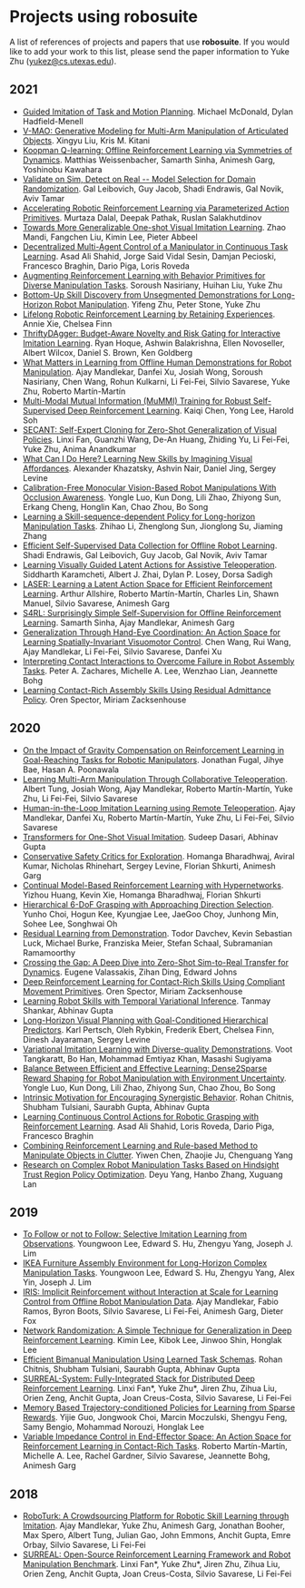 # Projects using robosuite

A list of references of projects and papers that use **robosuite**. If you would like to add your work to this list, please send the paper information to Yuke Zhu ([yukez@cs.utexas.edu](mailto:yukez@cs.utexas.edu)).

## 2021

- [Guided Imitation of Task and Motion Planning](https://arxiv.org/abs/2112.03386). Michael McDonald, Dylan Hadfield-Menell
- [V-MAO: Generative Modeling for Multi-Arm Manipulation of Articulated Objects](https://arxiv.org/abs/2111.03987). Xingyu Liu, Kris M. Kitani
- [Koopman Q-learning: Offline Reinforcement Learning via Symmetries of Dynamics](https://arxiv.org/abs/2111.01365). Matthias Weissenbacher, Samarth Sinha, Animesh Garg, Yoshinobu Kawahara
- [Validate on Sim, Detect on Real -- Model Selection for Domain Randomization](https://arxiv.org/abs/2111.00765). Gal Leibovich, Guy Jacob, Shadi Endrawis, Gal Novik, Aviv Tamar
- [Accelerating Robotic Reinforcement Learning via Parameterized Action Primitives](https://arxiv.org/abs/2110.15360). Murtaza Dalal, Deepak Pathak, Ruslan Salakhutdinov
- [Towards More Generalizable One-shot Visual Imitation Learning](https://arxiv.org/abs/2110.13423). Zhao Mandi, Fangchen Liu, Kimin Lee, Pieter Abbeel
- [Decentralized Multi-Agent Control of a Manipulator in Continuous Task Learning](https://www.mdpi.com/2076-3417/11/21/10227). Asad Ali Shahid, Jorge Said Vidal Sesin, Damjan Pecioski, Francesco Braghin, Dario Piga, Loris Roveda
- [Augmenting Reinforcement Learning with Behavior Primitives for Diverse Manipulation Tasks](https://arxiv.org/abs/2110.03655). Soroush Nasiriany, Huihan Liu, Yuke Zhu
- [Bottom-Up Skill Discovery from Unsegmented Demonstrations for Long-Horizon Robot Manipulation](https://arxiv.org/abs/2109.13841). Yifeng Zhu, Peter Stone, Yuke Zhu
- [Lifelong Robotic Reinforcement Learning by Retaining Experiences](https://arxiv.org/abs/2109.09180). Annie Xie, Chelsea Finn
- [ThriftyDAgger: Budget-Aware Novelty and Risk Gating for Interactive Imitation Learning](https://arxiv.org/abs/2109.08273). Ryan Hoque, Ashwin Balakrishna, Ellen Novoseller, Albert Wilcox, Daniel S. Brown, Ken Goldberg
- [What Matters in Learning from Offline Human Demonstrations for Robot Manipulation](https://arxiv.org/abs/2108.03298). Ajay Mandlekar, Danfei Xu, Josiah Wong, Soroush Nasiriany, Chen Wang, Rohun Kulkarni, Li Fei-Fei, Silvio Savarese, Yuke Zhu, Roberto Martín-Martín
- [Multi-Modal Mutual Information (MuMMI) Training for Robust Self-Supervised Deep Reinforcement Learning](https://arxiv.org/abs/2107.02339). Kaiqi Chen, Yong Lee, Harold Soh
- [SECANT: Self-Expert Cloning for Zero-Shot Generalization of Visual Policies](https://arxiv.org/abs/2106.09678). Linxi Fan, Guanzhi Wang, De-An Huang, Zhiding Yu, Li Fei-Fei, Yuke Zhu, Anima Anandkumar
- [What Can I Do Here? Learning New Skills by Imagining Visual Affordances](https://arxiv.org/abs/2106.00671). Alexander Khazatsky, Ashvin Nair, Daniel Jing, Sergey Levine
- [Calibration-Free Monocular Vision-Based Robot Manipulations With Occlusion Awareness](https://ieeexplore.ieee.org/stamp/stamp.jsp?arnumber=9439456). Yongle Luo, Kun Dong, Lili Zhao, Zhiyong Sun, Erkang Cheng, Honglin Kan, Chao Zhou, Bo Song
- [Learning a Skill-sequence-dependent Policy for Long-horizon Manipulation Tasks](https://arxiv.org/abs/2105.05484). Zhihao Li, Zhenglong Sun, Jionglong Su, Jiaming Zhang
- [Efficient Self-Supervised Data Collection for Offline Robot Learning](https://arxiv.org/abs/2105.04607). Shadi Endrawis, Gal Leibovich, Guy Jacob, Gal Novik, Aviv Tamar
- [Learning Visually Guided Latent Actions for Assistive Teleoperation](https://arxiv.org/abs/2105.00580). Siddharth Karamcheti, Albert J. Zhai, Dylan P. Losey, Dorsa Sadigh
- [LASER: Learning a Latent Action Space for Efficient Reinforcement Learning](https://arxiv.org/abs/2103.15793). Arthur Allshire, Roberto Martín-Martín, Charles Lin, Shawn Manuel, Silvio Savarese, Animesh Garg
- [S4RL: Surprisingly Simple Self-Supervision for Offline Reinforcement Learning](https://arxiv.org/abs/2103.06326). Samarth Sinha, Ajay Mandlekar, Animesh Garg
- [Generalization Through Hand-Eye Coordination: An Action Space for Learning Spatially-Invariant Visuomotor Control](https://arxiv.org/abs/2103.00375). Chen Wang, Rui Wang, Ajay Mandlekar, Li Fei-Fei, Silvio Savarese, Danfei Xu
- [Interpreting Contact Interactions to Overcome Failure in Robot Assembly Tasks](https://arxiv.org/abs/2101.02725). Peter A. Zachares, Michelle A. Lee, Wenzhao Lian, Jeannette Bohg
- [Learning Contact-Rich Assembly Skills Using Residual Admittance Policy](https://ieeexplore.ieee.org/document/9636547). Oren Spector, Miriam Zacksenhouse

## 2020

- [On the Impact of Gravity Compensation on Reinforcement Learning in Goal-Reaching Tasks for Robotic Manipulators](https://www.mdpi.com/2218-6581/10/1/46). Jonathan Fugal, Jihye Bae, Hasan A. Poonawala
- [Learning Multi-Arm Manipulation Through Collaborative Teleoperation](https://arxiv.org/abs/2012.06738). Albert Tung, Josiah Wong, Ajay Mandlekar, Roberto Martín-Martín, Yuke Zhu, Li Fei-Fei, Silvio Savarese
- [Human-in-the-Loop Imitation Learning using Remote Teleoperation](https://arxiv.org/abs/2012.06733). Ajay Mandlekar, Danfei Xu, Roberto Martín-Martín, Yuke Zhu, Li Fei-Fei, Silvio Savarese
- [Transformers for One-Shot Visual Imitation](https://arxiv.org/abs/2011.05970). Sudeep Dasari, Abhinav Gupta
- [Conservative Safety Critics for Exploration](https://arxiv.org/abs/2010.14497). Homanga Bharadhwaj, Aviral Kumar, Nicholas Rhinehart, Sergey Levine, Florian Shkurti, Animesh Garg
- [Continual Model-Based Reinforcement Learning with Hypernetworks](https://arxiv.org/abs/2009.11997). Yizhou Huang, Kevin Xie, Homanga Bharadhwaj, Florian Shkurti
- [Hierarchical 6-DoF Grasping with Approaching Direction Selection](http://rllab.snu.ac.kr/publications/papers/2020_icra_gads.pdf). Yunho Choi, Hogun Kee, Kyungjae Lee, JaeGoo Choy, Junhong Min, Sohee Lee, Songhwai Oh
- [Residual Learning from Demonstration](https://arxiv.org/abs/2008.07682). Todor Davchev, Kevin Sebastian Luck, Michael Burke, Franziska Meier, Stefan Schaal, Subramanian Ramamoorthy
- [Crossing the Gap: A Deep Dive into Zero-Shot Sim-to-Real Transfer for Dynamics](https://arxiv.org/abs/2008.06686). Eugene Valassakis, Zihan Ding, Edward Johns
- [Deep Reinforcement Learning for Contact-Rich Skills Using Compliant Movement Primitives](https://arxiv.org/abs/2008.13223). Oren Spector, Miriam Zacksenhouse
- [Learning Robot Skills with Temporal Variational Inference](https://arxiv.org/abs/2006.16232). Tanmay Shankar, Abhinav Gupta
- [Long-Horizon Visual Planning with Goal-Conditioned Hierarchical Predictors](https://arxiv.org/abs/2006.13205). Karl Pertsch, Oleh Rybkin, Frederik Ebert, Chelsea Finn, Dinesh Jayaraman, Sergey Levine
- [Variational Imitation Learning with Diverse-quality Demonstrations](https://proceedings.icml.cc/static/paper_files/icml/2020/577-Paper.pdf). Voot Tangkaratt, Bo Han, Mohammad Emtiyaz Khan, Masashi Sugiyama
- [Balance Between Efficient and Effective Learning: Dense2Sparse Reward Shaping for Robot Manipulation with Environment Uncertainty](https://arxiv.org/abs/2003.02740). Yongle Luo, Kun Dong, Lili Zhao, Zhiyong Sun, Chao Zhou, Bo Song
- [Intrinsic Motivation for Encouraging Synergistic Behavior](https://arxiv.org/abs/2002.05189). Rohan Chitnis, Shubham Tulsiani, Saurabh Gupta, Abhinav Gupta
- [Learning Continuous Control Actions for Robotic Grasping with Reinforcement Learning](https://ieeexplore.ieee.org/document/9282951). Asad Ali Shahid, Loris Roveda, Dario Piga, Francesco Braghin
- [Combining Reinforcement Learning and Rule-based Method to Manipulate Objects in Clutter](https://ieeexplore.ieee.org/document/9207153). Yiwen Chen, Zhaojie Ju, Chenguang Yang
- [Research on Complex Robot Manipulation Tasks Based on Hindsight Trust Region Policy Optimization](https://ieeexplore.ieee.org/document/9327251). Deyu Yang, Hanbo Zhang, Xuguang Lan

## 2019

- [To Follow or not to Follow: Selective Imitation Learning from Observations](https://arxiv.org/abs/1912.07670). Youngwoon Lee, Edward S. Hu, Zhengyu Yang, Joseph J. Lim
- [IKEA Furniture Assembly Environment for Long-Horizon Complex Manipulation Tasks](https://arxiv.org/abs/1911.07246). Youngwoon Lee, Edward S. Hu, Zhengyu Yang, Alex Yin, Joseph J. Lim
- [IRIS: Implicit Reinforcement without Interaction at Scale for Learning Control from Offline Robot Manipulation Data](https://arxiv.org/abs/1911.05321). Ajay Mandlekar, Fabio Ramos, Byron Boots, Silvio Savarese, Li Fei-Fei, Animesh Garg, Dieter Fox
- [Network Randomization: A Simple Technique for Generalization in Deep Reinforcement Learning](https://arxiv.org/abs/1910.05396). Kimin Lee, Kibok Lee, Jinwoo Shin, Honglak Lee
- [Efficient Bimanual Manipulation Using Learned Task Schemas](https://arxiv.org/abs/1909.13874). Rohan Chitnis, Shubham Tulsiani, Saurabh Gupta, Abhinav Gupta
- [SURREAL-System: Fully-Integrated Stack for Distributed Deep Reinforcement Learning](https://arxiv.org/abs/1909.12989). Linxi Fan\*, Yuke Zhu\*, Jiren Zhu, Zihua Liu, Orien Zeng, Anchit Gupta, Joan Creus-Costa, Silvio Savarese, Li Fei-Fei
- [Memory Based Trajectory-conditioned Policies for Learning from Sparse Rewards](https://arxiv.org/abs/1907.10247). Yijie Guo, Jongwook Choi, Marcin Moczulski, Shengyu Feng, Samy Bengio, Mohammad Norouzi, Honglak Lee
- [Variable Impedance Control in End-Effector Space: An Action Space for Reinforcement Learning in Contact-Rich Tasks](https://arxiv.org/abs/1906.08880). Roberto Martín-Martín, Michelle A. Lee, Rachel Gardner, Silvio Savarese, Jeannette Bohg, Animesh Garg

## 2018

- [RoboTurk: A Crowdsourcing Platform for Robotic Skill Learning through Imitation](https://arxiv.org/abs/1811.02790). Ajay Mandlekar, Yuke Zhu, Animesh Garg, Jonathan Booher, Max Spero, Albert Tung, Julian Gao, John Emmons, Anchit Gupta, Emre Orbay, Silvio Savarese, Li Fei-Fei
- [SURREAL: Open-Source Reinforcement Learning Framework and Robot Manipulation Benchmark](http://svl.stanford.edu/assets/papers/fan2018corl.pdf). Linxi Fan\*, Yuke Zhu\*, Jiren Zhu, Zihua Liu, Orien Zeng, Anchit Gupta, Joan Creus-Costa, Silvio Savarese, Li Fei-Fei
